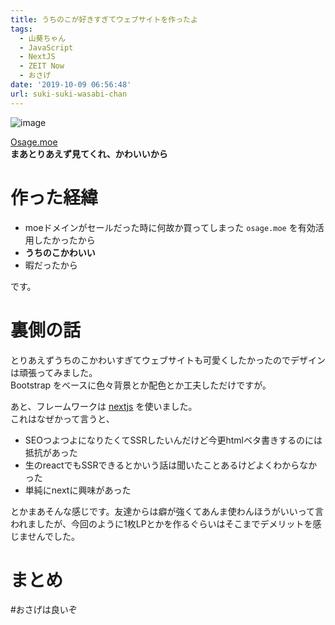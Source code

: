 ```yaml
---
title: うちのこが好きすぎてウェブサイトを作ったよ
tags:
  - 山葵ちゃん
  - JavaScript
  - NextJS
  - ZEIT Now
  - おさげ
date: '2019-10-09 06:56:48'
url: suki-suki-wasabi-chan
---
```

![image](https://files-blog.nzws.me/suki-suki-wasabi-chan/0d0p4jt4dp.png)

[Osage.moe](https://osage.moe)\
**まあとりあえず見てくれ、かわいいから**

# 作った経緯

* moeドメインがセールだった時に何故か買ってしまった `osage.moe` を有効活用したかったから
* **うちのこかわいい**
* 暇だったから

です。

# 裏側の話

とりあえずうちのこかわいすぎてウェブサイトも可愛くしたかったのでデザインは頑張ってみました。  
Bootstrap をベースに色々背景とか配色とか工夫しただけですが。

あと、フレームワークは [nextjs](https://nextjs.org) を使いました。  
これはなぜかって言うと、

- SEOつよつよになりたくてSSRしたいんだけど今更htmlベタ書きするのには抵抗があった
- 生のreactでもSSRできるとかいう話は聞いたことあるけどよくわからなかった
- 単純にnextに興味があった

とかまあそんな感じです。友達からは癖が強くてあんま使わんほうがいいって言われましたが、今回のように1枚LPとかを作るぐらいはそこまでデメリットを感じませんでした。

# まとめ

#おさげは良いぞ
